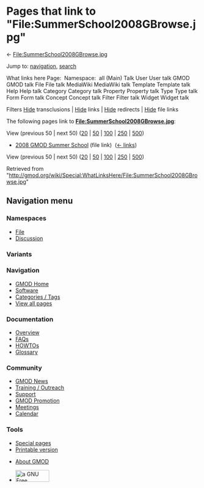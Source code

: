 <div id="mw-page-base" class="noprint">

</div>

<div id="mw-head-base" class="noprint">

</div>

<div id="content" class="mw-body" role="main">

<span id="top"></span>

<div id="mw-js-message" style="display:none;">

</div>



# <span dir="auto">Pages that link to "File:SummerSchool2008GBrowse.jpg"</span>

<div id="bodyContent">

<div id="contentSub">

←
[File:SummerSchool2008GBrowse.jpg](/wiki/File:SummerSchool2008GBrowse.jpg "File:SummerSchool2008GBrowse.jpg")

</div>

<div id="jump-to-nav" class="mw-jump">

Jump to: [navigation](#mw-navigation), [search](#p-search)

</div>

<div id="mw-content-text">

What links here Page:  Namespace:  all (Main) Talk User User talk GMOD
GMOD talk File File talk MediaWiki MediaWiki talk Template Template talk
Help Help talk Category Category talk Property Property talk Type Type
talk Form Form talk Concept Concept talk Filter Filter talk Widget
Widget talk

Filters
[Hide](/mediawiki/index.php?title=Special:WhatLinksHere/File:SummerSchool2008GBrowse.jpg&hidetrans=1 "Special:WhatLinksHere/File:SummerSchool2008GBrowse.jpg")
transclusions \|
[Hide](/mediawiki/index.php?title=Special:WhatLinksHere/File:SummerSchool2008GBrowse.jpg&hidelinks=1 "Special:WhatLinksHere/File:SummerSchool2008GBrowse.jpg")
links \|
[Hide](/mediawiki/index.php?title=Special:WhatLinksHere/File:SummerSchool2008GBrowse.jpg&hideredirs=1 "Special:WhatLinksHere/File:SummerSchool2008GBrowse.jpg")
redirects \|
[Hide](/mediawiki/index.php?title=Special:WhatLinksHere/File:SummerSchool2008GBrowse.jpg&hideimages=1 "Special:WhatLinksHere/File:SummerSchool2008GBrowse.jpg")
file links

The following pages link to
**[File:SummerSchool2008GBrowse.jpg](/wiki/File:SummerSchool2008GBrowse.jpg "File:SummerSchool2008GBrowse.jpg")**:

View (previous 50 \| next 50)
([20](/mediawiki/index.php?title=Special:WhatLinksHere/File:SummerSchool2008GBrowse.jpg&limit=20 "Special:WhatLinksHere/File:SummerSchool2008GBrowse.jpg")
\|
[50](/mediawiki/index.php?title=Special:WhatLinksHere/File:SummerSchool2008GBrowse.jpg&limit=50 "Special:WhatLinksHere/File:SummerSchool2008GBrowse.jpg")
\|
[100](/mediawiki/index.php?title=Special:WhatLinksHere/File:SummerSchool2008GBrowse.jpg&limit=100 "Special:WhatLinksHere/File:SummerSchool2008GBrowse.jpg")
\|
[250](/mediawiki/index.php?title=Special:WhatLinksHere/File:SummerSchool2008GBrowse.jpg&limit=250 "Special:WhatLinksHere/File:SummerSchool2008GBrowse.jpg")
\|
[500](/mediawiki/index.php?title=Special:WhatLinksHere/File:SummerSchool2008GBrowse.jpg&limit=500 "Special:WhatLinksHere/File:SummerSchool2008GBrowse.jpg"))

- [2008 GMOD Summer
  School](/wiki/2008_GMOD_Summer_School "2008 GMOD Summer School") (file
  link) ‎ <span class="mw-whatlinkshere-tools">([←
  links](/mediawiki/index.php?title=Special:WhatLinksHere&target=2008+GMOD+Summer+School "Special:WhatLinksHere"))</span>

View (previous 50 \| next 50)
([20](/mediawiki/index.php?title=Special:WhatLinksHere/File:SummerSchool2008GBrowse.jpg&limit=20 "Special:WhatLinksHere/File:SummerSchool2008GBrowse.jpg")
\|
[50](/mediawiki/index.php?title=Special:WhatLinksHere/File:SummerSchool2008GBrowse.jpg&limit=50 "Special:WhatLinksHere/File:SummerSchool2008GBrowse.jpg")
\|
[100](/mediawiki/index.php?title=Special:WhatLinksHere/File:SummerSchool2008GBrowse.jpg&limit=100 "Special:WhatLinksHere/File:SummerSchool2008GBrowse.jpg")
\|
[250](/mediawiki/index.php?title=Special:WhatLinksHere/File:SummerSchool2008GBrowse.jpg&limit=250 "Special:WhatLinksHere/File:SummerSchool2008GBrowse.jpg")
\|
[500](/mediawiki/index.php?title=Special:WhatLinksHere/File:SummerSchool2008GBrowse.jpg&limit=500 "Special:WhatLinksHere/File:SummerSchool2008GBrowse.jpg"))

</div>

<div class="printfooter">

Retrieved from
"<http://gmod.org/wiki/Special:WhatLinksHere/File:SummerSchool2008GBrowse.jpg>"

</div>

<div id="catlinks" class="catlinks catlinks-allhidden">

</div>

<div class="visualClear">

</div>

</div>

</div>

<div id="mw-navigation">

## Navigation menu

<div id="mw-head">



<div id="left-navigation">

<div id="p-namespaces" class="vectorTabs" role="navigation"
aria-labelledby="p-namespaces-label">

### Namespaces

- <span id="ca-nstab-image"><a href="/wiki/File:SummerSchool2008GBrowse.jpg" accesskey="c"
  title="View the file page [c]">File</a></span>
- <span id="ca-talk"><a
  href="/mediawiki/index.php?title=File_talk:SummerSchool2008GBrowse.jpg&amp;action=edit&amp;redlink=1"
  accesskey="t"
  title="Discussion about the content page [t]">Discussion</a></span>

</div>

<div id="p-variants" class="vectorMenu emptyPortlet" role="navigation"
aria-labelledby="p-variants-label">

### 

### Variants[](#)

<div class="menu">

</div>

</div>

</div>

<div id="right-navigation">





</div>



</div>

</div>

</div>

<div id="mw-panel">

<div id="p-logo" role="banner">

<a href="/wiki/Main_Page"
style="background-image: url(http://gmod.org/images/GMOD-cogs.png);"
title="Visit the main page"></a>

</div>

<div id="p-Navigation" class="portal" role="navigation"
aria-labelledby="p-Navigation-label">

### Navigation

<div class="body">

- <span id="n-GMOD-Home">[GMOD Home](/wiki/Main_Page)</span>
- <span id="n-Software">[Software](/wiki/GMOD_Components)</span>
- <span id="n-Categories-.2F-Tags">[Categories /
  Tags](/wiki/Categories)</span>
- <span id="n-View-all-pages">[View all
  pages](/wiki/Special:AllPages)</span>

</div>

</div>

<div id="p-Documentation" class="portal" role="navigation"
aria-labelledby="p-Documentation-label">

### Documentation

<div class="body">

- <span id="n-Overview">[Overview](/wiki/Overview)</span>
- <span id="n-FAQs">[FAQs](/wiki/Category:FAQ)</span>
- <span id="n-HOWTOs">[HOWTOs](/wiki/Category:HOWTO)</span>
- <span id="n-Glossary">[Glossary](/wiki/Glossary)</span>

</div>

</div>

<div id="p-Community" class="portal" role="navigation"
aria-labelledby="p-Community-label">

### Community

<div class="body">

- <span id="n-GMOD-News">[GMOD News](/wiki/GMOD_News)</span>
- <span id="n-Training-.2F-Outreach">[Training /
  Outreach](/wiki/Training_and_Outreach)</span>
- <span id="n-Support">[Support](/wiki/Support)</span>
- <span id="n-GMOD-Promotion">[GMOD
  Promotion](/wiki/GMOD_Promotion)</span>
- <span id="n-Meetings">[Meetings](/wiki/Meetings)</span>
- <span id="n-Calendar">[Calendar](/wiki/Calendar)</span>

</div>

</div>

<div id="p-tb" class="portal" role="navigation"
aria-labelledby="p-tb-label">

### Tools

<div class="body">

- <span id="t-specialpages"><a href="/wiki/Special:SpecialPages" accesskey="q"
  title="A list of all special pages [q]">Special pages</a></span>
- <span id="t-print"><a
  href="/mediawiki/index.php?title=Special:WhatLinksHere/File:SummerSchool2008GBrowse.jpg&amp;printable=yes"
  rel="alternate" accesskey="p"
  title="Printable version of this page [p]">Printable version</a></span>

</div>

</div>

</div>

</div>

<div id="footer" role="contentinfo">

- <span id="footer-places-about">[About
  GMOD](/wiki/GMOD:About "GMOD:About")</span>

<!-- -->

- <span id="footer-copyrightico">[<img src="http://www.gnu.org/graphics/gfdl-logo-small.png" width="88"
  height="31" alt="a GNU Free Documentation License" />](http://www.gnu.org/licenses/fdl-1.3.html)</span>




</div>
